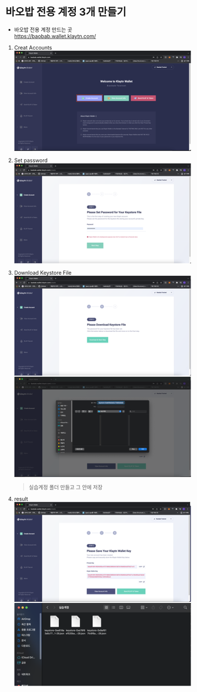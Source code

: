 # 바오밥 전용 계정 3개 만들기 
- 바오밥 전용 계정 만드는 곳   
https://baobab.wallet.klaytn.com/

1. Creat Accounts   
![createAccounts](/Inflearn/img_klaytn/klay.png)   


2. Set password   
![password](/Inflearn/img_klaytn/password.png)   

3. Download Keystore File   
![download](/Inflearn/img_klaytn/download.png)   
![download](/Inflearn/img_klaytn/down.png)   
    > 실습계정 폴더 만들고 그 안에 저장   

4. result   
![result1](/Inflearn/img_klaytn/result1.png)   
![result](/Inflearn/img_klaytn/result.png)   
